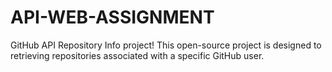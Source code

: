 # API-WEB-ASSIGNMENT
GitHub API Repository Info project! This open-source project is designed to retrieving repositories associated with a specific GitHub user.
